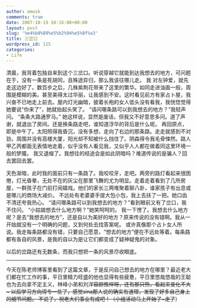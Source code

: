 ```yaml
---
author: amosk
comments: true
date: 2007-10-19 10:16:08+00:00
layout: post
slug: '%e4%b8%89%e5%b2%94%e5%8f%a3'
title: 三岔口
wordpress_id: 125
categories:
- Life
---
```


清晨，我背着包独自来到这个三岔口。听说穿越它就能到达我想去的地方，可问题在于，没有一条是死胡同，且殊途异归，那么我该往哪儿走。
我 对左钟爱，就先走这边好了。数百步之后，几株紫荆花带来了这里的繁华。如同走进油画一般，周围是模糊的美。甚至美得太过华丽，让我感到不安。这时看见前方有家占卜屋，我兴奋不已地走上前去。屋内灯光幽暗，披着长袍的女人低头没有看我，我恍惚觉得她要说“你来了”，她就抬起头笑了。
“请问哪条路可以到我想去的地方？”我轻声问。
“条条大路通罗马。”
她这样说，显然是废话，但我又不好意思多问。道了声谢，就退出了房间。还是换条路走吧，谁知道浮华的背后是什么呢。
再回原点，即是中午了。太阳照得我昏沉，没有多想，走向了右边的那条路。走走就感到不对劲，周围并没有高楼大厦，阳光却不知被什么挡住了。阴森得令我毛骨悚然。路人甲乙丙都面无表情地走着，似乎没有人看见我，又似乎人人都在做着同这里环境一般的梦魇。
我又退缩了。我想往的经途会是如此阴暗吗？难道传说的是骗人？回去罢回去罢。

天色渐暗，此时我的面前只有一条路了。我咬咬牙，走吧。两旁的路灯看起来很困倦，灯光昏晕，无处不在的灰尘在那里飞舞的尤为明显。走着走着看到了几所房屋，一群孩子在门前打闹嬉戏。他们的家长三两堆聚着聊八卦，谁家孩子有出息或是哪儿的商场大减价。
不远处有老婆婆手提大包小包，我上去扶了一把。她口齿不清还夸我热心。
“请问哪条路可以到我想去的地方？”看到眼前又有了岔口，我不住问。
“小姑娘想去什么地方啊？”她笑呵呵的。
我一下愣了。我想去什么地方呢？是去“我想去的地方”，还是自以为美好的地方？原来传说的没有错啊。我从一开始就没有一个明确的问题，又到何处去找答案呢。
或许真像那个占卜女人所说。我走每条路都没有错，只要自己愿意，“想去的地方”便在不远处等着。每条路都有各自的风景，是我的自以为是让它们都变成了疑神疑鬼的对象。

以后的岔路还有无数条，而我只想把一条的风景尽收眼底。

-----------
今天在陈老师博客里看到了这篇文章，于是反问自己想去的地方在哪里？最近老大们都在忙工作的事，平日里精力旺盛的他也显得有些疲惫，平日里悠哉悠哉的王聪也为去向拿不定主义，林峰小弟和刘洋~~容颜憔悴呀，还有那只熊，看起来变化不大~
以后学习方向得专一些了，感觉sina那人说的确实有道理，发现了好多自己身上的细节问题。
不说了，祝老大们事业有成吧！（小组活动马上开始了~走了~~）
